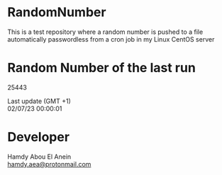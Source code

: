# RandomNumber    
This is a test repository where a random number is pushed to a file automatically passwordless from a cron job in my Linux CentOS server    
# Random Number of the last run   
25443
      
Last update (GMT +1)    
02/07/23 00:00:01
# Developer    
Hamdy Abou El Anein   
hamdy.aea@protonmail.com
